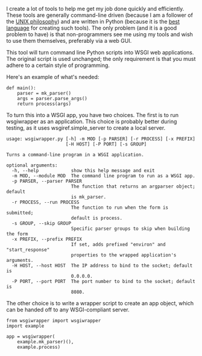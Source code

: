 I create a lot of tools to help me get my job done quickly and efficiently. These tools are generally command-line driven (because I am a follower of the [UNIX philosophy](https://en.wikipedia.org/wiki/Unix_philosophy)) and are written in Python (because it is the [best language](https://www.techrepublic.com/resource-library/whitepapers/python-is-eating-the-world-how-one-developer-s-side-project-became-the-hottest-programming-language-on-the-planet-cover-story-pdf/) for creating such tools). The only problem (and it is a good problem to have) is that non-programmers see me using my tools and wish to use them themselves, preferably via a web GUI.

This tool will turn command line Python scripts into WSGI web applications. The original script is used unchanged; the only requirement is that you must adhere to a certain style of programming.

Here's an example of what's needed:

    def main():
        parser = mk_parser()
        args = parser.parse_args()
        return process(args)

To turn this into a WSGI app, you have two choices.  The first is to run
wsgiwrapper as an application.  This choice is probably better during
testing, as it uses wsgiref.simple_server to create a local server.

    usage: wsgiwrapper.py [-h] -m MOD [-p PARSER] [-r PROCESS] [-x PREFIX]
                          [-H HOST] [-P PORT] [-s GROUP]
    
    Turns a command-line program in a WSGI application.
    
    optional arguments:
      -h, --help            show this help message and exit
      -m MOD, --module MOD  The command line program to run as a WSGI app.
      -p PARSER, --parser PARSER
                            The function that returns an argparser object; default
                            is mk_parser.
      -r PROCESS, --run PROCESS
                            The function to run when the form is submitted;
                            default is process.
      -s GROUP, --skip GROUP
                            Specific parser groups to skip when building the form
      -x PREFIX, --prefix PREFIX
                            If set, adds prefixed "environ" and "start_response"
                            properties to the wrapped application's arguments.
      -H HOST, --host HOST  The IP address to bind to the socket; default is
                            0.0.0.0.
      -P PORT, --port PORT  The port number to bind to the socket; default is
                            8080.

The other choice is to write a wrapper script to create an app object,
which can be handed off to any WSGI-compliant server.

    from wsgiwrapper import wsgiwrapper
    import example
    
    app = wsgiwrapper(
        example.mk_parser)(),
        example.process)
